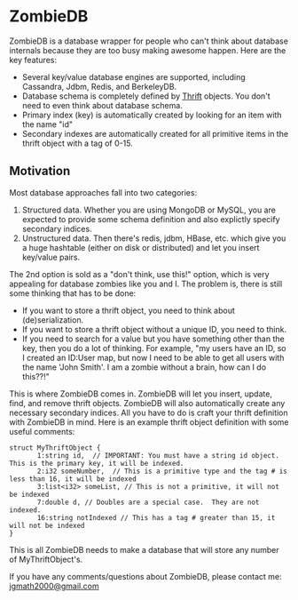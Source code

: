 ZombieDB
========

ZombieDB is a database wrapper for people who can't think about database internals because they are too busy making awesome happen.  Here are the key features:

- Several key/value database engines are supported, including Cassandra, Jdbm, Redis, and BerkeleyDB.
- Database schema is completely defined by [Thrift](http://thrift.apache.org/) objects.  You don't need to even think about database schema.
- Primary index (key) is automatically created by looking for an item with the name "id"
- Secondary indexes are automatically created for all primitive items in the thrift object with a tag of 0-15.

Motivation
----------

Most database approaches fall into two categories:

1. Structured data.  Whether you are using MongoDB or MySQL, you are expected to provide some schema definition and also explictly specify secondary indices.
2. Unstructured data.  Then there's redis, jdbm, HBase, etc. which give you a huge hashtable (either on disk or distributed) and let you insert key/value pairs.

The 2nd option is sold as a "don't think, use this!" option, which is very appealing for database zombies like you and I.  The problem is, there is still some thinking that has to be done:

- If you want to store a thrift object, you need to think about (de)serialization.
- If you want to store a thrift object without a unique ID, you need to think.
- If you need to search for a value but you have something other than the key, then you do a lot of thinking. For example, "my users have an ID, so I created an ID:User map, but now I need to be able to get all users with the name 'John Smith'.  I am a zombie without a brain, how can I do this??!"

This is where ZombieDB comes in.  ZombieDB will let you insert, update, find, and remove thrift objects.  ZombieDB will also automatically create any necessary secondary indices.  All you have to do is craft your thrift definition with ZombieDB in mind.  Here is an example thrift object definition with some useful comments:


    struct MyThriftObject {
           1:string id,  // IMPORTANT: You must have a string id object.  This is the primary key, it will be indexed.
           2:i32 someNumber,  // This is a primitive type and the tag # is less than 16, it will be indexed
           3:list<i32> someList, // This is not a primitive, it will not be indexed
           7:double d, // Doubles are a special case.  They are not indexed.
           16:string notIndexed // This has a tag # greater than 15, it will not be indexed
    }

This is all ZombieDB needs to make a database that will store any number of MyThriftObject's.

If you have any comments/questions about ZombieDB, please contact me:  jgmath2000@gmail.com
